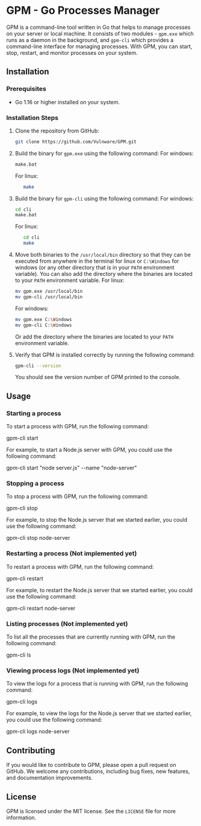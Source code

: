 # GPM - Go Processes Manager

GPM is a command-line tool written in Go that helps to manage processes on your server or local machine. It consists of two modules - `gpm.exe` which runs as a daemon in the background, and `gpm-cli` which provides a command-line interface for managing processes. With GPM, you can start, stop, restart, and monitor processes on your system.

## Installation

### Prerequisites

- Go 1.16 or higher installed on your system.

### Installation Steps

1. Clone the repository from GitHub:

     ```bash
     git clone https://github.com/Vulnware/GPM.git
     ```

2. Build the binary for `gpm.exe` using the following command:
    For windows:

     ```bash
     make.bat
     ```

    For linux:

     ```bash
        make
    ```

3. Build the binary for `gpm-cli` using the following command:
    For windows:

     ```bash
     cd cli
     make.bat
     ```

    For linux:

     ```bash
        cd cli
        make
    ```

4. Move both binaries to the `/usr/local/bin` directory so that they can be executed from anywhere in the terminal for linux or `C:\Windows` for windows (or any other directory that is in your `PATH` environment variable). You can also add the directory where the binaries are located to your `PATH` environment variable.
    For linux:

    ```bash
    mv gpm.exe /usr/local/bin
    mv gpm-cli /usr/local/bin
    ```

    For windows:

    ```bash
    mv gpm.exe C:\Windows
    mv gpm-cli C:\Windows
    ```

    Or add the directory where the binaries are located to your `PATH` environment variable.

5. Verify that GPM is installed correctly by running the following command:

    ```bash
    gpm-cli --version
    ```

    You should see the version number of GPM printed to the console.

## Usage

### Starting a process

To start a process with GPM, run the following command:

gpm-cli start <command> <args>

For example, to start a Node.js server with GPM, you could use the following command:

gpm-cli start "node server.js" --name "node-server"

### Stopping a process

To stop a process with GPM, run the following command:

gpm-cli stop <process-name>

For example, to stop the Node.js server that we started earlier, you could use the following command:

gpm-cli stop node-server

### Restarting a process (Not implemented yet)

To restart a process with GPM, run the following command:

gpm-cli restart <process-name>

For example, to restart the Node.js server that we started earlier, you could use the following command:

gpm-cli restart node-server

### Listing processes (Not implemented yet)

To list all the processes that are currently running with GPM, run the following command:

gpm-cli ls

### Viewing process logs (Not implemented yet)

To view the logs for a process that is running with GPM, run the following command:

gpm-cli logs <process-name>

For example, to view the logs for the Node.js server that we started earlier, you could use the following command:

gpm-cli logs node-server

## Contributing

If you would like to contribute to GPM, please open a pull request on GitHub. We welcome any contributions, including bug fixes, new features, and documentation improvements.

## License

GPM is licensed under the MIT license. See the `LICENSE` file for more information.

